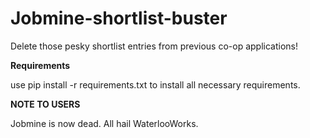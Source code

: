 # Jobmine-shortlist-buster
Delete those pesky shortlist entries from previous co-op applications!


**Requirements**

use pip install -r requirements.txt to install all necessary requirements.

**NOTE TO USERS**

Jobmine is now dead. All hail WaterlooWorks. 
